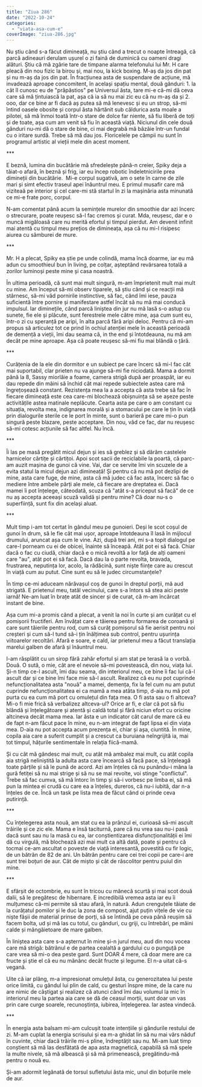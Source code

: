 ```yaml
---
title: "Ziua 286"
date: "2022-10-24"
categories: 
  - "viata-asa-cum-e"
coverImage: "ziua-286.jpg"
---
```


Nu știu când s-a făcut dimineață, nu știu când a trecut o noapte întreagă, că parcă adineauri derulam ușurel o zi faină de duminică cu oameni dragi alături. Știu că mă zgârie tare de timpane alarma telefonului lui Mr. H care pleacă din nou fizic la birou și, mai nou, la kick boxing. M-aș da jos din pat și nu m-aș da jos din pat. În fracțiunea asta de suspendare de acțiune, mă invadează aproape concomitent, în același spațiu mental, două gânduri: 1. la cât îl cunosc eu de "prăpăstios" pe Universul ăsta, tare mi-e că-mi dă ceva care să mă țintuiască la pat, așa că ia să nu mai zic eu că nu m-aș da și 2. ooo, dar ce bine ar fi dacă aș putea să mă lenevesc și eu un strop, să-mi întind oasele obosite și corpul ăsta hărtănit sub căldurica asta moale a pilotei, să mă înmoi toată într-o stare de dolce far niente, să fiu liberă de toți și de toate, așa cum am venit să fiu în această viață. Niciunul din cele două gânduri nu-mi dă o stare de bine, ci mai degrabă mă bâzâie într-un fundal cu o iritare surdă. Trebe să mă dau jos. Floricelele pe câmpii nu sunt în programul artistic al vieții mele din acest moment.

\*\*\*

E beznă, lumina din bucătărie mă sfredelește până-n creier, Spiky deja a tăiat-o afară, în beznă și frig, iar eu încep robotic îndeletnicirile prea dimineții din bucătărie.  Mi-e corpul sugativă, am o sete în carne de zile mari și simt efectiv traseul apei înăuntrul meu. E primul musafir care mă viziteaă pe interior și cel care-mi stă startul în zi la mașinăria asta minunată ce mi-e frate porc, corpul.

N-am comentat până acum la semințele murelor din smoothie dar azi încerc o strecurare, poate reușesc să-l fac cremos și curat. Mda, reușesc, dar e o muncă migăloasă care nu merită efortul și timpul pierdut. Am devenit infinit mai atentă cu timpul meu prețios de dimineața, așa că nu mi-l risipesc aiurea cu sâmburei de mure.

\*\*\*

Mr. H a plecat, Spiky ea știe pe unde colindă, mama încă doarme, iar eu mă adun cu smoothieul bun în living, pe colțar, așteptând revărsarea totală a zorilor luminoși peste mine și casa noastră.

În ultima perioadă, că sunt mai mult singură, m-am împrietenit mult mai mult cu mine. Am început să-mi observ tiparele, să știu când și ce reacții mă stârnesc, să-mi văd pornirile instinctive, să fac, când îmi iese, pauza suficientă între pornire și manifestare astfel încât să nu mă mai conducă impulsul. Iar diminețile, când parcă liniștea din jur nu mă lasă s-o astup cu sunete, fie ele și plăcute, sunt ferestrele mele către mine, așa cum sunt eu, într-o zi cu speranță pe aripi, în alta parcă fără aripi deloc. Pentru că mi-am propus să articulez tot ce prind în ochiul atenției mele în această perioadă de demență a vieții, îmi dau seama că, in the end și întotdeauna, nu mă am decât pe mine aproape. Așa că poate reușesc să-mi fiu mai blândă o țâră.

\*\*\*

Curățenia de la ele din dormitor e un subiect pe care încerc să mi-l fac cât mai suportabil, clar prieten nu va ajunge să-mi fie niciodată. Mama a dormit până la 8, Sassy miorlăie a foame, camera strigă după aer proaspăt, iar eu dau repede din mâini să închid cât mai repede subiectele astea care mă îngrețoșează constant. Rezistența mea la a accepta că asta trebe să fac în fiecare dimineață este cea care-mi blochează obișnuința să se așeze peste activitățile astea matinale neplăcute. Cearta asta pe care o am constant cu situația, revolta mea, indignarea morală și a stomacului pe care le țin în viață prin dialogurile sterile ce le port în minte, sunt o barieră pe care mi-o pun singură peste blazare, peste acceptare. Din nou, văd ce fac, dar nu reușesc să-mi cotesc acțiunile să fac altfel. Nu încă.

\*\*\*

Îi las pe masă pregătit micul dejun și ies să greblez și să dărâm castelele harnicelor cârtițe și cârtițoi. Apoi scot sacii de reciclabile la poartă, că parc-am auzit mașina de gunoi că vine. Vai, dar ce servite îmi vin scuzele de a evita statul la micul dejun azi dimineață! Și pentru că nu mă pot dezlipi de mine, asta care fuge, de mine, asta că mă judec că fac asta, încerc să fac o mediere între ambele părți ale mele, că fiecare are dreptatea ei. Dacă mamei îi pot înțelege, câteodată, scuza că "atât s-a priceput să facă" de ce nu aș accepta aceeași scuză validă și pentru mine? Că doar nu-s o superființă, sunt fix din același aluat. 

\*\*\*

Mult timp i-am tot certat în gândul meu pe gunoieri. Deși le scot coșul de gunoi în drum, să le fie cât mai ușor, aproape întotdeauna îl lasă în mijlocul drumului, aruncat așa cum le vine. Azi, după trei ani, mi s-a topit dialogul pe care-l porneam cu ei de obicei, înainte să înceapă. Atât pot ei să facă. Chiar dacă o fac cu ciudă, chiar dacă e o mică revoltă a lor față de alți oameni care "au", atât pot ei să facă. Dacă dau la o parte revolta, bravada, frustrarea, neputința lor, acolo, la rădăcină, sunt niște ființe care au crescut în viață cum au putut. Cine sunt eu să le judec circumstanțele?

În timp ce-mi aduceam nărăvașul coș de gunoi în dreptul porții, mă aud strigată. E prietenul meu, tatăl vecinului, care s-a întors să stea aici peste iarnă! Ne-am luat în brațe atât de sincer și de curat, că m-am încărcat instant de bine.

Așa cum mi-a promis când a plecat, a venit la noi în curte și am curățat cu el pomișorii fructiferi. Am învățat care e tăierea pentru formarea de coroană și care sunt tăierile pentru rod, cum să curăț pomișorul să fie aerisit pentru noi creșteri și cum să-l tund să-i țin înălțimea sub control, pentru ușurința viitoarelor recoltări. Afară e soare, e cald, iar prietenul meu a făcut translația marelui galben de afară și înăuntrul meu.

I-am răsplătit cu un sirop fără zahăr efortul și am stat pe terasă la o vorbă. Două. O sută, o mie, cât are el nevoie să-mi povestească, din nou, viața lui. Și-n timp ce-l ascult, îmi dau seama, din interiorul meu, ce bine îi fac lui că-l ascult dar și ce bine îmi face mie să-l ascult. Realizez că eu nu pot cuprinde nefuncționalitatea asta "nouă" a mamei, demența, fix la fel cum nu am putut cuprinde nefuncționalitatea ei ca mamă a mea atâta timp, d-aia nu mă pot purta cu ea cum mă port cu omulețul din fața mea. O fi asta sau o fi altceva? Mi-o fi mie frică să verbalizez altceva-ul? Orice ar fi, e clar că pot să fiu blândă și înțelegătoare și atentă și caldă total și fără niciun efort cu oricine altcineva decât mama mea. Iar ăsta e un indicator cât carul de mare că eu de fapt n-am făcut pace în mine, eu n-am integrat de fapt lipsa ei din viața mea. D-aia nu pot accepta acum prezența ei, chiar și așa, ciuntită. În mine, copila aia care a suferit cumplit și a crescut ca buruiana neîngrijită ia, mai tot timpul, hățurile sentimentale în relația fiică-mamă.

Și cu cât mă gândesc mai mult, cu atât mă ambalez mai mult, cu atât copila aia strigă neliniștită la adulta asta care încearcă să facă pace, să înțeleagă toate părțile și să le pună de acord. Azi am înțeles că nu punându-i mâna la gură fetiței să nu mai strige și să nu se mai revolte, voi stinge "conflictul". Trebe să fac cumva, să mă întorc în timp și să-i vorbesc pe limba ei, să mă pun la mintea ei crudă cu care ea a înțeles, dureros, că nu-i iubită, dar n-a înțeles de ce. Încă un task pe lista mea de făcut când oi prinde ceva putirință.

\*\*\*

Cu înțelegerea asta nouă, am stat cu ea la prânzul ei, curioasă să-mi ascult trăirile și ce zic ele. Mama e însă taciturnă, pare că nu vrea sau nu-i pasă dacă sunt sau nu la masă cu ea, iar conștientizarea disfuncționalității ei îmi dă cu virgulă, mă blochează azi mai mult ca altă dată, poate și pentru că tocmai ce-am ascultat o poveste de viață interesantă, povestită cu fir logic, de un bătrân de 82 de ani. Un bătrân pentru care cei trei copii pe care-i are sunt trei boțuri de aur. Cât de mișto și cât de răscolitor pentru puiul din mine.

\*\*\*

E sfârșit de octombrie, eu sunt în tricou cu mânecă scurtă și mai scot două dalii, să le pregătesc de hibernare. E incredibilă vremea asta iar eu îi mulțumesc că-mi permite să stau afară, în natură. Adun crenguțele tăiate de la curățatul pomilor și le duc la zona de compost, ajut puțin vițele de vie cu niște fâșii de material prinse de porți, să se întindă pe ceva până reușim să facem bolta, ud și mă las cu totul, cu gânduri, cu griji, cu întrebări, pe mâini calde și mângâietoare de mare galben. 

În liniștea asta care s-a așternut în mine și-n jurul meu, aud din nou vocea care mă strigă: bătrânul e de partea cealaltă a gardului cu o punguță pe care vrea să mi-o dea peste gard. Sunt DOAR 4 mere, că doar mere are ca fructe și știe el că eu nu mănânc decât fructe și legume. El n-a uitat că-s vegană.

Uite că iar plâng, m-a impresionat omulețul ăsta, cu generozitatea lui peste orice limită, cu gândul lui plin de cald, cu gesturi înspre mine, de la care nu are nimic de câștigat și realizez că atunci când îmi dau volumul la mic în interiorul meu la partea aia care se dă de ceasul morții, sunt doar un vas prin care curge soarele, recunoștința, iubirea, înțelegerea. Iar astea vindecă.

\*\*\*

În energia asta balsam mi-am culcușit toate intențiile și gândurile restului de zi. M-am cuplat la energia scrisului și ea m-a ghidat lin să nu mai vărs năduf în cuvinte, chiar dacă trăirile mi-s pline, îndreptățit sau nu. Mi-am luat timp conștient să mă las desfătată de apa asta magnetică, capabilă să mă spele la multe nivele, să mă albească și să mă primenească, pregătindu-mă pentru o nouă eu.

Și-am adormit legănată de torsul sufletului ăsta mic, unul din boțurile mele de aur.
